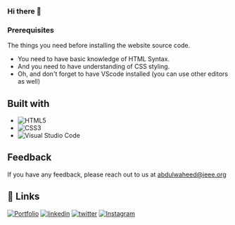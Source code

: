 ### Hi there 👋

<!--
**pin0k/pin0k** is a ✨ _special_ ✨ repository because its `README.md` (this file) appears on your GitHub profile.

Here are some ideas to get you started:

- 🔭 I’m currently working on ...
- 🌱 I’m currently learning ...
- 👯 I’m looking to collaborate on ...
- 🤔 I’m looking for help with ...
- 💬 Ask me about ...
- 📫 How to reach me: ...
- 😄 Pronouns: ...
- ⚡ Fun fact: ...
-->

<!--![](http://github-profile-summary-cards.vercel.app/api/cards/repos-per-language?username=pin0k&theme=default)-->

### Prerequisites

The things you need before installing the website source code.

- You need to have basic knowledge of HTML Syntax\.
- And you need to have understanding of CSS styling.
- Oh, and don't forget to have VScode installed (you can use other editors as well)

## Built with

- ![HTML5](https://img.shields.io/badge/html5-%23E34F26.svg?style=for-the-badge&logo=html5&logoColor=white)
- ![CSS3](https://img.shields.io/badge/css3-%231572B6.svg?style=for-the-badge&logo=css3&logoColor=white)
- ![Visual Studio Code](https://img.shields.io/badge/Visual%20Studio%20Code-0078d7.svg?style=for-the-badge&logo=visual-studio-code&logoColor=white)

## Feedback

If you have any feedback, please reach out to us at abdulwaheed@ieee.org

## 🔗 Links
[![Portfolio](https://img.shields.io/badge/Portfolio-%23000000.svg?style=for-the-badge&logo=firefox&logoColor=#FF7139)](https://captainwaheed.github.io/)
[![linkedin](https://img.shields.io/badge/linkedin-0A66C2?style=for-the-badge&logo=linkedin&logoColor=white)](https://www.linkedin.com/in/abdul-waheed781/)
[![twitter](https://img.shields.io/badge/twitter-1DA1F2?style=for-the-badge&logo=twitter&logoColor=white)](https://twitter.com/captainWaheed43)
[![Instagram](https://img.shields.io/badge/Instagram-%23E4405F.svg?style=for-the-badge&logo=Instagram&logoColor=white)](https://www.instagram.com/captain_waheed_/)
